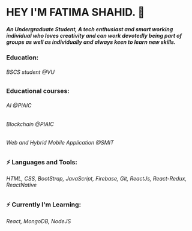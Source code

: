 # HEY I'M FATIMA SHAHID. 👋
 ##### An Undergraduate Student, A tech enthusiast and smart working individual who loves creativity and can work devotedly being part of groups as well as individually and always keen to learn new skills.
 
 
 ### Education: 
 ###### BSCS student @VU
 
 ### Educational courses:
 ###### AI @PIAIC
 ###### Blockchain @PIAIC
 ###### Web and Hybrid Mobile Application @SMIT


### ⚡ Languages and Tools:
###### HTML, CSS, BootStrap, JavaScript, Firebase, Git, ReactJs, React-Redux, ReactNative

### ⚡ Currently I'm Learning:
###### React, MongoDB, NodeJS
